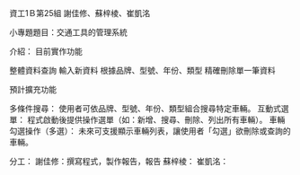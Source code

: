 資工1Ｂ第25組 謝佳修、蘇梓棱、崔凱洺

小專題題目：交通工具的管理系統


介紹：
目前實作功能

整體資料查詢
輸入新資料
根據品牌、型號、年份、類型 精確刪除單一筆資料



預計擴充功能

多條件搜尋：
使用者可依品牌、型號、年份、類型組合搜尋特定車輛。
互動式選單：
程式啟動後提供操作選單（如：新增、搜尋、刪除、列出所有車輛）。
車輛勾選操作（多選）：
未來可支援顯示車輛列表，讓使用者「勾選」欲刪除或查詢的車輛。

分工：
謝佳修：撰寫程式，製作報告，報告
蘇梓棱：
崔凱洺：
